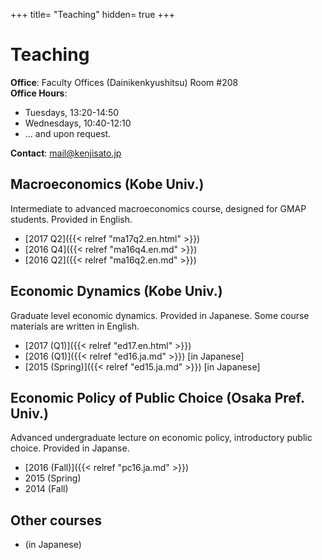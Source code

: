+++
title= "Teaching"
hidden= true
+++

# Teaching

**Office**: Faculty Offices (Dainikenkyushitsu) Room #208<br>
**Office Hours**:

- Tuesdays, 13:20-14:50
- Wednesdays, 10:40-12:10
- ... and upon request.

**Contact**: mail@kenjisato.jp


## Macroeconomics (Kobe Univ.)

Intermediate to advanced macroeconomics course, designed for GMAP students. Provided in English.

- [2017 Q2]({{< relref "ma17q2.en.html" >}})
- [2016 Q4]({{< relref "ma16q4.en.md" >}})
- [2016 Q2]({{< relref "ma16q2.en.md" >}})

## Economic Dynamics (Kobe Univ.)

Graduate level economic dynamics. Provided in Japanese. Some course materials are written in English.

- [2017 (Q1)]({{< relref "ed17.en.html" >}})
- [2016 (Q1)]({{< relref "ed16.ja.md" >}}) [in Japanese]
- [2015 (Spring)]({{< relref "ed15.ja.md" >}}) [in Japanese]


## Economic Policy of Public Choice (Osaka Pref. Univ.)

Advanced undergraduate lecture on economic policy, introductory public choice. Provided in Japanse.  

- [2016 (Fall)]({{< relref "pc16.ja.md" >}})
- 2015 (Spring)
- 2014 (Fall)

## Other courses

-  (in Japanese)
